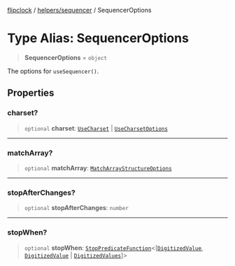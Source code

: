[flipclock](../../../index.md) / [helpers/sequencer](../index.md) / SequencerOptions

# Type Alias: SequencerOptions

> **SequencerOptions** = `object`

The options for `useSequencer()`.

## Properties

### charset?

> `optional` **charset**: [`UseCharset`](../../charset/type-aliases/UseCharset.md) \| [`UseCharsetOptions`](../../charset/type-aliases/UseCharsetOptions.md)

***

### matchArray?

> `optional` **matchArray**: [`MatchArrayStructureOptions`](../../structure/type-aliases/MatchArrayStructureOptions.md)

***

### stopAfterChanges?

> `optional` **stopAfterChanges**: `number`

***

### stopWhen?

> `optional` **stopWhen**: [`StopPredicateFunction`](../../structure/type-aliases/StopPredicateFunction.md)\<\[[`DigitizedValue`](../../digitizer/type-aliases/DigitizedValue.md), [`DigitizedValue`](../../digitizer/type-aliases/DigitizedValue.md) \| [`DigitizedValues`](../../digitizer/type-aliases/DigitizedValues.md)\]\>

